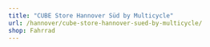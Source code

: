 ```yaml
---
title: "CUBE Store Hannover Süd by Multicycle"
url: /hannover/cube-store-hannover-sued-by-multicycle/
shop: Fahrrad
---
```


